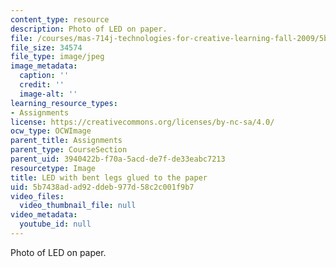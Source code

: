 ```yaml
---
content_type: resource
description: Photo of LED on paper.
file: /courses/mas-714j-technologies-for-creative-learning-fall-2009/5b7438adad92ddeb977d58c2c001f9b7_Image6.jpg
file_size: 34574
file_type: image/jpeg
image_metadata:
  caption: ''
  credit: ''
  image-alt: ''
learning_resource_types:
- Assignments
license: https://creativecommons.org/licenses/by-nc-sa/4.0/
ocw_type: OCWImage
parent_title: Assignments
parent_type: CourseSection
parent_uid: 3940422b-f70a-5acd-de7f-de33eabc7213
resourcetype: Image
title: LED with bent legs glued to the paper
uid: 5b7438ad-ad92-ddeb-977d-58c2c001f9b7
video_files:
  video_thumbnail_file: null
video_metadata:
  youtube_id: null
---
```

Photo of LED on paper.